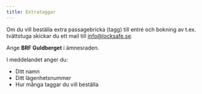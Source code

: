 ```yaml
---
title: Extrataggar
---
```

Om du vill beställa extra passagebricka (tagg) till entré och bokning av t.ex. tvättstuga skickar du ett mail till [info@locksafe.se](mailto:info@locksafe.se).

Ange **BRF Guldberget** i ämnesraden.

I meddelandet anger du:
* Ditt namn
* Ditt lägenhetsnummer
* Hur många taggar du vill beställa